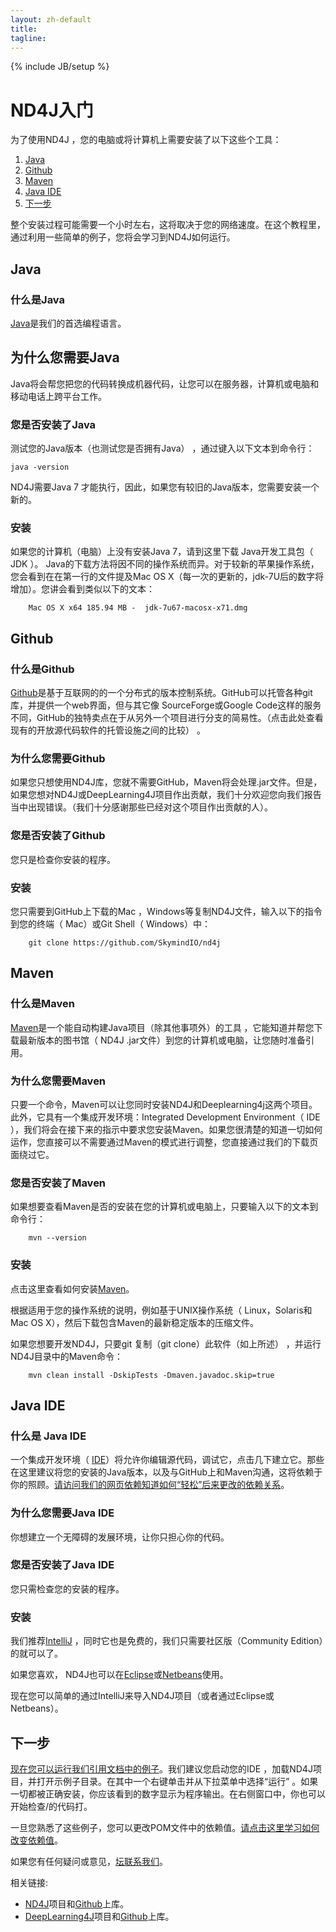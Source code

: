 ```yaml
---
layout: zh-default
title: 
tagline: 
---
```

{% include JB/setup %}

# ND4J入门

为了使用ND4J ，您的电脑或将计算机上需要安装了以下这些个工具：

1. [Java](http://nd4j.org/zh-getstarted.html#java)
2. [Github](http://nd4j.org/zh-getstarted.html#github)
3. [Maven](http://nd4j.org/zh-getstarted.html#maven)
4. [Java IDE](http://nd4j.org/zh-getstarted.html#ide)
5. [下一步](http://nd4j.org/zh-getstarted.html#next)

整个安装过程可能需要一个小时左右，这将取决于您的网络速度。在这个教程里，通过利用一些简单的例子，您将会学习到ND4J如何运行。

## <a name="java">Java</a>

### 什么是Java

[Java](https://zh.wikipedia.org/wiki/Java)是我们的首选编程语言。

## 为什么您需要Java

Java将会帮您把您的代码转换成机器代码，让您可以在服务器，计算机或电脑和移动电话上跨平台工作。

### 您是否安装了Java

测试您的Java版本（也测试您是否拥有Java） ，通过键入以下文本到命令行：

    java -version

ND4J需要Java 7 才能执行，因此，如果您有较旧的Java版本，您需要安装一个新的。

### 安装

如果您的计算机（电脑）上没有安装Java 7，请到这里下载 Java开发工具包（ JDK ）。 Java的下载方法将因不同的操作系统而异。对于较新的苹果操作系统，您会看到在在第一行的文件提及Mac OS X（每一次的更新的，jdk-7U后的数字将增加）。您讲会看到类似以下的文本：

        Mac OS X x64 185.94 MB -  jdk-7u67-macosx-x71.dmg
    
## <a name="github">Github</a>

### 什么是Github

[Github](https://zh.wikipedia.org/wiki/GitHub)是基于互联网的的一个分布式的版本控制系统。GitHub可以托管各种git库，并提供一个web界面，但与其它像 SourceForge或Google Code这样的服务不同，GitHub的独特卖点在于从另外一个项目进行分支的简易性。（点击此处查看现有的开放源代码软件的托管设施之间的比较） 。

### 为什么您需要Github

如果您只想使用ND4J库，您就不需要GitHub，Maven将会处理.jar文件。但是，如果您想对ND4J或DeepLearning4J项目作出贡献，我们十分欢迎您向我们报告当中出现错误。（我们十分感谢那些已经对这个项目作出贡献的人）。

### 您是否安装了Github

您只是检查你安装的程序。

### 安装

您只需要到GitHub上下载的Mac ，Windows等复制ND4J文件，输入以下的指令到您的终端（ Mac）或Git Shell（ Windows）中：

        git clone https://github.com/SkymindIO/nd4j

## <a name="maven">Maven</a>

### 什么是Maven

[Maven](https://zh.wikipedia.org/wiki/Apache_Maven)是一个能自动构建Java项目（除其他事项外）的工具 ，它能知道并帮您下载最新版本的图书馆（ ND4J .jar文件）到您的计算机或电脑，让您随时准备引用。

### 为什么您需要Maven

只要一个命令，Maven可以让您同时安装ND4J和Deeplearning4j这两个项目。此外，它具有一个集成开发环境：Integrated Development Environment（ IDE ），我们将会在接下来的指示中要求您安装Maven。如果您很清楚的知道一切如何运作，您直接可以不需要通过Maven的模式进行调整，您直接通过我们的下载页面绕过它。

### 您是否安装了Maven

如果想要查看Maven是否的安装在您的计算机或电脑上，只要输入以下的文本到命令行：

        mvn --version

### 安装

点击这里查看如何安装[Maven](https://maven.apache.org/download.cgi)。

根据适用于您的操作系统的说明，例如基于UNIX操作系统（ Linux，Solaris和Mac OS X），然后下载包含Maven的最新稳定版本的压缩文件。

如果您想要开发ND4J，只要git 复制（git clone）此软件（如上所述） ，并运行ND4J目录中的Maven命令：

        mvn clean install -DskipTests -Dmaven.javadoc.skip=true

## <a name="ide">Java IDE</a>

### 什么是 Java IDE

一个集成开发环境（ [IDE](https://zh.wikipedia.org/wiki/%E9%9B%86%E6%88%90%E5%BC%80%E5%8F%91%E7%8E%AF%E5%A2%83)）将允许你编辑源代码，调试它，点击几下建立它。那些在这里建议将您的安装的Java版本，以及与GitHub上和Maven沟通，这将依赖于你的照顾。[请访问我们的网页依赖知道如何“轻松”后来更改的依赖关系](http://nd4j.org/dependencies.html)。

### 为什么您需要Java IDE

你想建立一个无障碍的发展环境，让你只担心你的代码。

### 您是否安装了Java IDE

您只需检查您的安装的程序。

### 安装

我们推荐[IntelliJ](https://www.jetbrains.com/idea/download/) ，同时它也是免费的，我们只需要社区版（Community Edition）的就可以了。

如果您喜欢， ND4J也可以在[Eclipse](http://books.sonatype.com/m2eclipse-book/reference/creating-sect-importing-projects.html)或[Netbeans](http://wiki.netbeans.org/MavenBestPractices)使用。

现在您可以简单的通过IntelliJ来导入ND4J项目（或者通过Eclipse或 Netbeans）。

## <a name="next">下一步</a>

[现在您可以运行我们引用文档中的例子](http://nd4j.org/elementwise.html)。我们建议您启动您的IDE ，加载ND4J项目，并打开示例子目录。在其中一个右键单击并从下拉菜单中选择“运行” 。如果一切都被正确安装，你应该看到的数字显示为程序输出。在右侧窗口中，你也可以开始检查/的代码打。

一旦您熟悉了这些例子，您可以更改POM文件中的依赖值。[请点击这里学习如何改变依赖值](http://nd4j.org/dependencies.html)。

如果您有任何疑问或意见，[坛联系我们](mailto:chris@skymind.io)。

相关链接:

* [ND4J](http://nd4j.org/)项目和[Github](https://github.com/SkymindIO/nd4j)上库。
* [DeepLearning4J](http://deeplearning4j.org/zh-index.html)项目和[Github](https://github.com/SkymindIO/deeplearning4j)上库。
